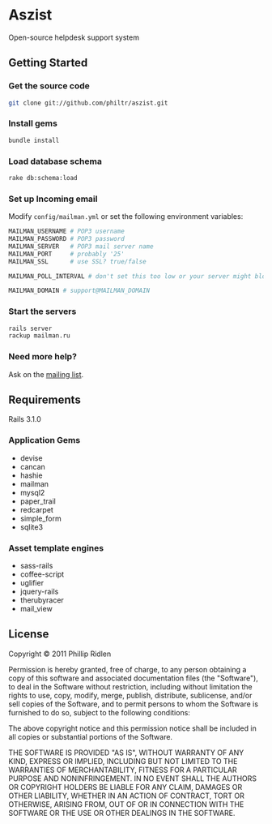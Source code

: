 # Aszist

Open-source helpdesk support system

## Getting Started

### Get the source code

```bash
git clone git://github.com/philtr/aszist.git
```

### Install gems

```bash
bundle install
```

### Load database schema

```bash
rake db:schema:load
```

### Set up Incoming email

Modify `config/mailman.yml` or set the following environment variables:

```bash
MAILMAN_USERNAME # POP3 username
MAILMAN_PASSWORD # POP3 password
MAILMAN_SERVER   # POP3 mail server name
MAILMAN_PORT     # probably '25'
MAILMAN_SSL      # use SSL? true/false

MAILMAN_POLL_INTERVAL # don't set this too low or your server might block you

MAILMAN_DOMAIN # support@MAILMAN_DOMAIN
```

### Start the servers

```bash
rails server
rackup mailman.ru
```

### Need more help?

Ask on the [mailing list](http://groups.google.com/group/aszist).

## Requirements

Rails 3.1.0

### Application Gems
* devise
* cancan
* hashie
* mailman
* mysql2
* paper_trail
* redcarpet
* simple_form
* sqlite3

### Asset template engines
* sass-rails
* coffee-script
* uglifier
* jquery-rails
* therubyracer
* mail_view

## License

Copyright &copy; 2011 Phillip Ridlen

Permission is hereby granted, free of charge, to any person obtaining a copy
of this software and associated documentation files (the "Software"), to deal
in the Software without restriction, including without limitation the rights
to use, copy, modify, merge, publish, distribute, sublicense, and/or sell
copies of the Software, and to permit persons to whom the Software is
furnished to do so, subject to the following conditions:

The above copyright notice and this permission notice shall be included in all
copies or substantial portions of the Software.

THE SOFTWARE IS PROVIDED "AS IS", WITHOUT WARRANTY OF ANY KIND, EXPRESS OR
IMPLIED, INCLUDING BUT NOT LIMITED TO THE WARRANTIES OF MERCHANTABILITY,
FITNESS FOR A PARTICULAR PURPOSE AND NONINFRINGEMENT. IN NO EVENT SHALL THE
AUTHORS OR COPYRIGHT HOLDERS BE LIABLE FOR ANY CLAIM, DAMAGES OR OTHER
LIABILITY, WHETHER IN AN ACTION OF CONTRACT, TORT OR OTHERWISE, ARISING FROM,
OUT OF OR IN CONNECTION WITH THE SOFTWARE OR THE USE OR OTHER DEALINGS IN THE
SOFTWARE.
